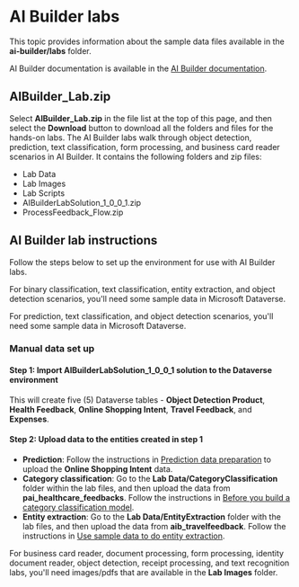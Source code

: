 # AI Builder labs

This topic provides information about the sample data files available in the **ai-builder/labs** folder.

AI Builder documentation is available in the [AI Builder documentation](https://docs.microsoft.com/ai-builder).

## AIBuilder_Lab.zip

Select **AIBuilder_Lab.zip** in the file list at the top of this page, and then select the **Download** button to download all the folders and files for the hands-on labs. The AI Builder labs walk through object detection, prediction, text classification, form processing, and business card reader scenarios in AI Builder. It contains the following folders and zip files:

- Lab Data
- Lab Images
- Lab Scripts
- AIBuilderLabSolution_1_0_0_1.zip
- ProcessFeedback_Flow.zip

## AI Builder lab instructions

Follow the steps below to set up the environment for use with AI Builder labs.

For binary classification, text classification, entity extraction, and object detection scenarios, you'll need some sample data in Microsoft Dataverse.

For prediction, text classification, and object detection scenarios, you'll need some sample data in Microsoft Dataverse.


### Manual data set up

#### Step 1: Import AIBuilderLabSolution_1_0_0_1 solution to the Dataverse environment

This will create five (5) Dataverse tables - **Object Detection Product**, **Health Feedback**, **Online Shopping Intent**, **Travel Feedback**, and **Expenses**.

#### Step 2: Upload data to the entities created in step 1

- **Prediction**: Follow the instructions in [Prediction data preparation](https://docs.microsoft.com/ai-builder/binary-classification-data-prep) to upload the **Online Shopping Intent** data.
- **Category classification**: Go to the **Lab Data/CategoryClassification** folder within the lab files, and then upload the data from **pai_healthcare_feedbacks**. Follow the instructions in [Before you build a category classification model](https://docs.microsoft.com/ai-builder/before-you-build-text-classification-model).
- **Entity extraction**: Go to the **Lab Data/EntityExtraction** folder with the lab files, and then upload the data from **aib_travelfeedback**. Follow the instructions in [Use sample data to do entity extraction](https://docs.microsoft.com/ai-builder/entity-extraction-sample-data).

For business card reader, document processing, form processing, identity document reader, object detection, receipt processing, and text recognition labs, you'll need images/pdfs that are available in the **Lab Images** folder.
